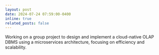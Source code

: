 ```yaml
---
layout: post
date: 2024-07-24 07:59:00-0400
inline: true
related_posts: false
---
```


Working on a group project to design and implement a cloud-native OLAP DBMS using a microservices architecture, focusing on efficiency and scalability.
